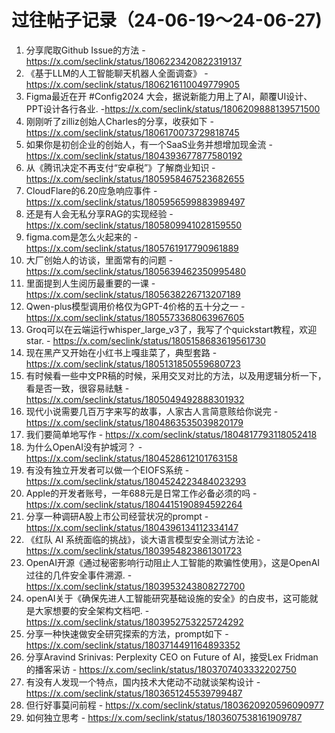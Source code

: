 # 过往帖子记录（24-06-19～24-06-27)

1. 分享爬取Github Issue的方法 - https://x.com/seclink/status/1806223420822319137
2.  《基于LLM的人工智能聊天机器人全面调查》 - https://x.com/seclink/status/1806216110049779905
3.   Figma最近在开 #Config2024 大会，据说新能力用上了AI，颠覆UI设计、PPT设计各行各业. -https://x.com/seclink/status/1806209888139571500
4. 刚刚听了zilliz创始人Charles的分享，收获如下 -  https://x.com/seclink/status/1806170073729818745
5.  如果你是初创企业的创始人，有一个SaaS业务并想增加现金流 - https://x.com/seclink/status/1804393677877580192
6.  从《腾讯决定不再支付“安卓税”》了解商业知识 - https://x.com/seclink/status/1805958467523682655
7.  CloudFlare的6.20应急响应事件 - https://x.com/seclink/status/1805956599883989497
8.  还是有人会无私分享RAG的实现经验 - https://x.com/seclink/status/1805809941028159550
9.  figma.com是怎么火起来的 - https://x.com/seclink/status/1805761917790961889
10. 大厂创始人的访谈，里面常有的问题 - https://x.com/seclink/status/1805639462350995480
11. 里面提到人生阅历最重要的一课 - https://x.com/seclink/status/1805638226713207189
12. Qwen-plus模型调用价格仅为GPT-4价格的五十分之一 - https://x.com/seclink/status/1805573368063967605
13. Groq可以在云端运行whisper_large_v3了，我写了个quickstart教程，欢迎star. - https://x.com/seclink/status/1805158683619561730
14. 现在黑产又开始在小红书上嘎韭菜了，典型套路 - https://x.com/seclink/status/1805131850559680723
15. 有时候看一些中文PR稿的时候，采用交叉对比的方法，以及用逻辑分析一下，看是否一致，很容易祛魅 - https://x.com/seclink/status/1805049492888301932
16. 现代小说需要几百万字来写的故事，人家古人言简意赅给你说完 - https://x.com/seclink/status/1804863535039820179
17. 我们要简单地写作 - https://x.com/seclink/status/1804817793118052418
18. 为什么OpenAI没有护城河？ - https://x.com/seclink/status/1804528612101763158
19. 有没有独立开发者可以做一个EIOFS系统 - https://x.com/seclink/status/1804524223484023293
20. Apple的开发者账号，一年688元是日常工作必备必须的吗 - https://x.com/seclink/status/1804415190894592264
21. 分享一种调研A股上市公司经营状况的prompt - https://x.com/seclink/status/1804396134112334147
22. 《红队 AI 系统面临的挑战》，谈大语言模型安全测试方法论 - https://x.com/seclink/status/1803954823861301723
23. OpenAI开源《通过秘密影响行动阻止人工智能的欺骗性使用》，这是OpenAI过往的几件安全事件溯源. - https://x.com/seclink/status/1803953243808272700
24. openAI关于《确保先进人工智能研究基础设施的安全》的白皮书，这可能就是大家想要的安全架构文档吧. - https://x.com/seclink/status/1803952753225724292
25. 分享一种快速做安全研究探索的方法，prompt如下 - https://x.com/seclink/status/1803714491164893352
26. 分享Aravind Srinivas: Perplexity CEO on Future of AI，接受Lex Fridman的播客采访  - https://x.com/seclink/status/1803707403332202750
27. 有没有人发现一个特点，国内技术大佬动不动就谈架构设计 - https://x.com/seclink/status/1803651245539799487
28. 但行好事莫问前程 - https://x.com/seclink/status/1803620920596090977
29. 如何独立思考 - https://x.com/seclink/status/1803607538161909787

